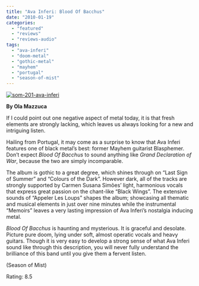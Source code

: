 ```yaml
---
title: "Ava Inferi: Blood Of Bacchus"
date: "2010-01-19"
categories: 
  - "featured"
  - "reviews"
  - "reviews-audio"
tags: 
  - "ava-inferi"
  - "doom-metal"
  - "gothic-metal"
  - "mayhem"
  - "portugal"
  - "season-of-mist"
---
```


[![som-201-ava-inferi](http://www.hellbound.ca/wp-content/uploads/2010/01/som-201-ava-inferi-blood-of.jpg "som-201-ava-inferi")](http://www.hellbound.ca/wp-content/uploads/2010/01/som-201-ava-inferi-blood-of.jpg)

**By Ola Mazzuca**

If I could point out one negative aspect of metal today, it is that fresh elements are strongly lacking, which leaves us always looking for a new and intriguing listen.

Hailing from Portugal, it may come as a surprise to know that Ava Inferi features one of black metal’s best: former Mayhem guitarist Blasphemer. Don’t expect _Blood Of Bacchus_ to sound anything like _Grand Declaration of War_, because the two are simply incomparable.

The album is gothic to a great degree, which shines through on “Last Sign of Summer” and “Colours of the Dark”. However dark, all of the tracks are strongly supported by Carmen Susana Simões’ light, harmonious vocals that express great passion on the chant-like “Black Wings”. The extensive sounds of “Appeler Les Loups” shapes the album; showcasing all thematic and musical elements in just over nine minutes while the instrumental “Memoirs” leaves a very lasting impression of Ava Inferi’s nostalgia inducing metal.

_Blood Of Bacchus_ is haunting and mysterious. It is graceful and desolate. Picture pure doom, lying under soft, almost operatic vocals and heavy guitars. Though it is very easy to develop a strong sense of what Ava Inferi sound like through this description, you will never fully understand the brilliance of this band until you give them a fervent listen.

(Season of Mist)

Rating: 8.5
